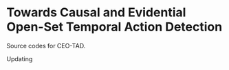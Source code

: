 # Towards Causal and Evidential Open-Set Temporal Action Detection

Source codes for CEO-TAD.

Updating
